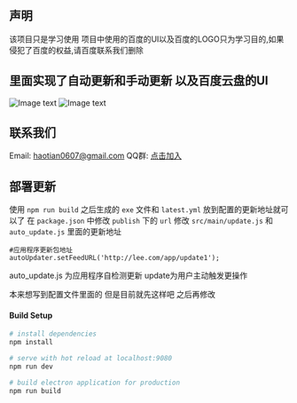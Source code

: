 ## 声明
该项目只是学习使用 项目中使用的百度的UI以及百度的LOGO只为学习目的,如果侵犯了百度的权益,请百度联系我们删除

## 里面实现了自动更新和手动更新 以及百度云盘的UI
![Image text](https://segmentfault.com/img/bVbh9nA)
![Image text](https://segmentfault.com/img/bVbh9no)
## 联系我们
Email: haotian0607@gmail.com
QQ群: [点击加入](https://shang.qq.com/wpa/qunwpa?idkey=68670d406ff42150f78000829448ebf700c3a92617025155f9864366c3d04654)

## 部署更新
使用 `npm run build` 之后生成的 `exe` 文件和 `latest.yml` 放到配置的更新地址就可以了
在 `package.json` 中修改 `publish` 下的 `url`
修改 `src/main/update.js` 和 `auto_update.js` 里面的更新地址

```
#应用程序更新包地址
autoUpdater.setFeedURL('http://lee.com/app/update1');
```

auto_update.js 为应用程序自检测更新
update为用户主动触发更操作

本来想写到配置文件里面的 但是目前就先这样吧 之后再修改


#### Build Setup

``` bash
# install dependencies
npm install

# serve with hot reload at localhost:9080
npm run dev

# build electron application for production
npm run build


```
